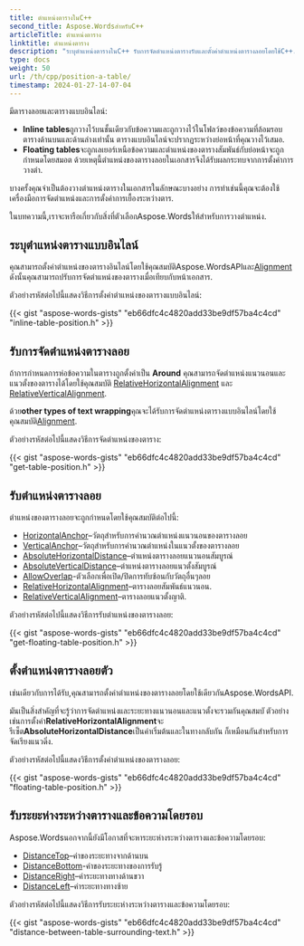 ```yaml
---
title: ตำแหน่งตารางในC++
second_title: Aspose.WordsสำหรับC++
articleTitle: ตำแหน่งตาราง
linktitle: ตำแหน่งตาราง
description: "ระบุตำแหน่งตารางในC++ รับการจัดตำแหน่งตารางรับและตั้งค่าตำแหน่งตารางลอยโดยใช้C++."
type: docs
weight: 50
url: /th/cpp/position-a-table/
timestamp: 2024-01-27-14-07-04
---
```


มีตารางลอยและตารางแบบอินไลน์:

* **Inline tables**ถูกวางไว้บนชั้นเดียวกับข้อความและถูกวางไว้ในโฟลว์ของข้อความที่ล้อมรอบตารางด้านบนและด้านล่างเท่านั้น ตารางแบบอินไลน์จะปรากฏระหว่างย่อหน้าที่คุณวางไว้เสมอ.
* **Floating tables**จะถูกเลเยอร์เหนือข้อความและตำแหน่งของตารางสัมพันธ์กับย่อหน้าจะถูกกำหนดโดยสมอต ด้วยเหตุนี้ตำแหน่งของตารางลอยในเอกสารจึงได้รับผลกระทบจากการตั้งค่าการวางตำ.

บางครั้งคุณจำเป็นต้องวางตำแหน่งตารางในเอกสารในลักษณะบางอย่าง การทำเช่นนี้คุณจะต้องใช้เครื่องมือการจัดตำแหน่งและการตั้งค่าการเยื้องระหว่างตาร.

ในบทความนี้,เราจะหารือเกี่ยวกับสิ่งที่ตัวเลือกAspose.Wordsให้สำหรับการวางตำแหน่ง.

## ระบุตำแหน่งตารางแบบอินไลน์

คุณสามารถตั้งค่าตำแหน่งของตารางอินไลน์โดยใช้คุณสมบัติAspose.WordsAPIและ[Alignment](https://reference.aspose.com/words/cpp/aspose.words.tables/table/get_alignment/) ดังนั้นคุณสามารถปรับการจัดตำแหน่งของตารางเมื่อเทียบกับหน้าเอกสาร.

ตัวอย่างรหัสต่อไปนี้แสดงวิธีการตั้งค่าตำแหน่งของตารางแบบอินไลน์:

{{< gist "aspose-words-gists" "eb66dfc4c4820add33be9df57ba4c4cd" "inline-table-position.h" >}}

## รับการจัดตำแหน่งตารางลอย

ถ้าการกำหนดการห่อข้อความในตารางถูกตั้งค่าเป็น **Around** คุณสามารถจัดตำแหน่งแนวนอนและแนวตั้งของตารางได้โดยใช้คุณสมบัติ [RelativeHorizontalAlignment](https://reference.aspose.com/words/cpp/aspose.words.tables/table/get_relativehorizontalalignment/) และ [RelativeVerticalAlignment](https://reference.aspose.com/words/cpp/aspose.words.tables/table/get_relativeverticalalignment/).

ด้วย**other types of text wrapping**คุณจะได้รับการจัดตำแหน่งตารางแบบอินไลน์โดยใช้คุณสมบัติ[Alignment](https://reference.aspose.com/words/cpp/aspose.words.tables/table/get_alignment/).

ตัวอย่างรหัสต่อไปนี้แสดงวิธีการจัดตำแหน่งของตาราง:

{{< gist "aspose-words-gists" "eb66dfc4c4820add33be9df57ba4c4cd" "get-table-position.h" >}}

## รับตำแหน่งตารางลอย

 ตำแหน่งของตารางลอยจะถูกกำหนดโดยใช้คุณสมบัติต่อไปนี้:

* [HorizontalAnchor](https://reference.aspose.com/words/cpp/aspose.words.tables/table/get_horizontalanchor/)–วัตถุสำหรับการคำนวณตำแหน่งแนวนอนของตารางลอย
* [VerticalAnchor](https://reference.aspose.com/words/cpp/aspose.words.tables/table/get_verticalanchor/)–วัตถุสำหรับการคำนวณตำแหน่งในแนวตั้งของตารางลอย
* [AbsoluteHorizontalDistance](https://reference.aspose.com/words/cpp/aspose.words.tables/table/get_absolutehorizontaldistance/)–ตำแหน่งตารางลอยแนวนอนสัมบูรณ์
* [AbsoluteVerticalDistance](https://reference.aspose.com/words/cpp/aspose.words.tables/table/get_absoluteverticaldistance/)–ตำแหน่งตารางลอยแนวตั้งสัมบูรณ์
* [AllowOverlap](https://reference.aspose.com/words/cpp/aspose.words.tables/table/get_allowoverlap/)-ตัวเลือกเพื่อเปิด/ปิดการทับซ้อนกับวัตถุอื่นๆลอย
* [RelativeHorizontalAlignment](https://reference.aspose.com/words/cpp/aspose.words.tables/table/get_relativehorizontalalignment/)–ตารางลอยสัมพันธ์แนวนอน.
* [RelativeVerticalAlignment](https://reference.aspose.com/words/cpp/aspose.words.tables/table/get_relativeverticalalignment/)–ตารางลอยแนวตั้งญาติ.

ตัวอย่างรหัสต่อไปนี้แสดงวิธีการรับตำแหน่งของตารางลอย:

{{< gist "aspose-words-gists" "eb66dfc4c4820add33be9df57ba4c4cd" "get-floating-table-position.h" >}}

## ตั้งตำแหน่งตารางลอยตัว

เช่นเดียวกับการได้รับ,คุณสามารถตั้งค่าตำแหน่งของตารางลอยโดยใช้เดียวกันAspose.WordsAPI.

มันเป็นสิ่งสำคัญที่จะรู้ว่าการจัดตำแหน่งและระยะทางแนวนอนและแนวตั้งจะรวมกันคุณสมบั ตัวอย่างเช่นการตั้งค่า**RelativeHorizontalAlignment**จะรีเซ็ต**AbsoluteHorizontalDistance**เป็นค่าเริ่มต้นและในทางกลับกัน ก็เหมือนกันสำหรับการจัดเรียงแนวดิ่ง.

ตัวอย่างรหัสต่อไปนี้แสดงวิธีการตั้งค่าตำแหน่งของตารางลอย:

{{< gist "aspose-words-gists" "eb66dfc4c4820add33be9df57ba4c4cd" "floating-table-position.h" >}}

## รับระยะห่างระหว่างตารางและข้อความโดยรอบ

Aspose.Wordsนอกจากนี้ยังมีโอกาสที่จะหาระยะห่างระหว่างตารางและข้อความโดยรอบ:

- [DistanceTop](https://reference.aspose.com/words/cpp/aspose.words.tables/table/get_distancetop/)–ค่าของระยะทางจากด้านบน
- [DistanceBottom](https://reference.aspose.com/words/cpp/aspose.words.tables/table/get_distancebottom/)-ค่าของระยะทางของการรับรู้
- [DistanceRight](https://reference.aspose.com/words/cpp/aspose.words.tables/table/get_distanceright/)–ค่าระยะทางทางด้านขวา
- [DistanceLeft](https://reference.aspose.com/words/cpp/aspose.words.tables/table/get_distanceleft/)–ค่าระยะทางทางซ้าย

ตัวอย่างรหัสต่อไปนี้แสดงวิธีการรับระยะห่างระหว่างตารางและข้อความโดยรอบ:

{{< gist "aspose-words-gists" "eb66dfc4c4820add33be9df57ba4c4cd" "distance-between-table-surrounding-text.h" >}}
